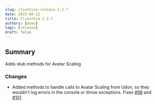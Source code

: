 ```yaml
---
slug: clientsim-release-1.2.7
date: 2023-08-22
title: ClientSim 1.2.7
authors: [momo]
tags: [release]
draft: false
---
```

## Summary

Adds stub methods for Avatar Scaling

<!-- truncate -->

### Changes
- Added methods to handle calls to Avatar Scaling from Udon, so they wouldn't log errors in the console or throw exceptions. Fixes [#98](https://github.com/vrchat-community/ClientSim/issues/98) and [#101](https://github.com/vrchat-community/ClientSim/issues/101).